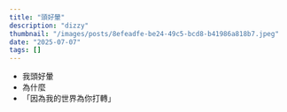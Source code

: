 ```yaml
---
title: "頭好暈"
description: "dizzy"
thumbnail: "/images/posts/8efeadfe-be24-49c5-bcd8-b41986a818b7.jpeg"
date: "2025-07-07"
tags: []
---
```

- 我頭好暈
- 為什麼
- 「因為我的世界為你打轉」
